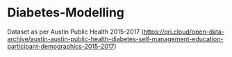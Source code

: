 # Diabetes-Modelling
Dataset as per Austin Public Health 2015-2017 (https://qri.cloud/open-data-archive/austin-austin-public-health-diabetes-self-management-education-participant-demographics-2015-2017)
